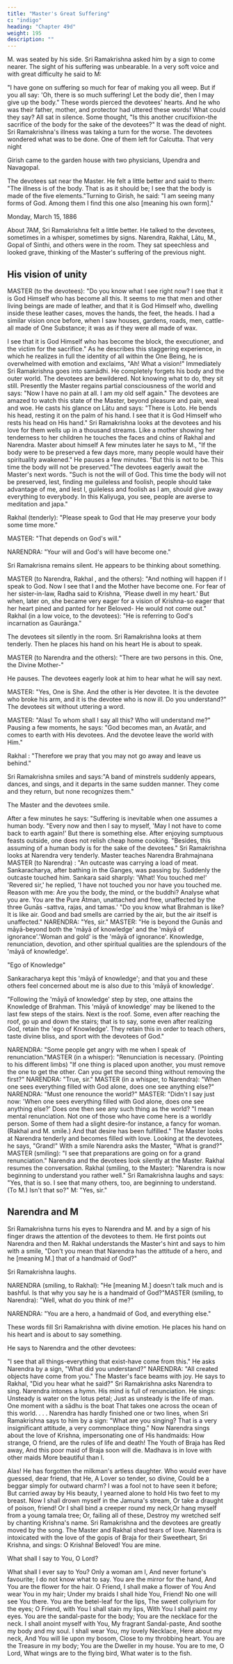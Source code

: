 ```yaml
---
title: "Master's Great Suffering"
c: "indigo"
heading: "Chapter 49d"
weight: 195
description: ""
---
```




M. was seated by his side. Sri Ramakrishna asked him by a sign to come nearer. The sight of his suffering was unbearable. In a very soft voice and with great difficulty he said to M:

"I have gone on suffering so much for fear of making you all weep. But if you all say:
'Oh, there is so much suffering! Let the body die', then I may give up the body."
These words pierced the devotees' hearts. And he who was their father, mother, and protector had uttered these words! What could they say? All sat in silence. Some
thought, "Is this another crucifixion-the sacrifice of the body for the sake of the devotees?"
It was the dead of night. Sri Ramakrishna's illness was taking a turn for the worse. The devotees wondered what was to be done. One of them left for Calcutta. That very night 

Girish came to the garden house with two physicians, Upendra and Navagopal.

The devotees sat near the Master. He felt a little better and said to them: "The illness is
of the body. That is as it should be; I see that the body is made of the five elements."Turning to Girish, he said: "I am seeing many forms of God. Among them I find this one also [meaning his own form]."

Monday, March 15, 1886

About 7AM, Sri Ramakrishna felt a little better. He talked to the devotees, sometimes in a whisper, sometimes by signs. Narendra, Rakhal, Lātu, M.,
Gopal of Sinthi, and others were in the room. They sat speechless and looked grave,
thinking of the Master's suffering of the previous night.

## His vision of unity

MASTER (to the devotees): "Do you know what I see right now? I see that it is God Himself who has become all this. It seems to me that men and other living beings are
made of leather, and that it is God Himself who, dwelling inside these leather cases, moves the hands, the feet, the heads. I had a similar vision once before, when I saw houses, gardens, roads, men, cattle-all made of One Substance; it was as if they were
all made of wax.

I see that it is God Himself who has become the block, the executioner, and the victim
for the sacrifice."
As he describes this staggering experience, in which he realizes in full the identity of all
within the One Being, he is overwhelmed with emotion and exclaims, "Ah! What a
vision!"
Immediately Sri Ramakrishna goes into samādhi. He completely forgets his body and the
outer world. The devotees are bewildered. Not knowing what to do, they sit still.
Presently the Master regains partial consciousness of the world and says: "Now I have no
pain at all. I am my old self again."
The devotees are amazed to watch this state of the Master, beyond pleasure and pain,
weal and woe.
He casts his glance on Lātu and says: "There is Loto. He bends his head, resting it on the
palm of his hand. I see that it is God Himself who rests his head on His hand."
Sri Ramakrishna looks at the devotees and his love for them wells up in a thousand
streams. Like a mother showing her tenderness to her children he touches the faces and
chins of Rakhal and Narendra.
Master about himself
A few minutes later he says to M., "If the body were to be preserved a few days more,
many people would have their spirituality awakened."
He pauses a few minutes.
"But this is not to be. This time the body will not be preserved."The devotees eagerly await the Master's next words.
"Such is not the will of God. This time the body will not be preserved, lest, finding me
guileless and foolish, people should take advantage of me, and lest I, guileless and
foolish as I am, should give away everything to everybody. In this Kaliyuga, you see,
people are averse to meditation and japa."

Rakhal (tenderly): "Please speak to God that He may preserve your body some time more."

MASTER: "That depends on God's will."

NARENDRA: "Your will and God's will have become one."

Sri Ramakrisna remains silent. He appears to be thinking about something.

MASTER (to Narendra, Rakhal , and the others): "And nothing will happen if I speak to God. Now I see that I and the Mother have become one. For fear of her sister-in-law, Radha said to Krishna, 'Please dwell in my heart.' But when, later on, she became very
eager for a vision of Krishna-so eager that her heart pined and panted for her Beloved-
He would not come out."
Rakhal (in a low voice, to the devotees): "He is referring to God's incarnation as
Gaurānga."

The devotees sit silently in the room. Sri Ramakrishna looks at them tenderly. Then he places his hand on his heart He is about to speak.

MASTER (to Narendra and the others): "There are two persons in this. One, the Divine
Mother-"

He pauses. The devotees eagerly look at him to hear what he will say next.

MASTER: "Yes, One is She. And the other is Her devotee. It is the devotee who broke his arm, and it is the devotee who is now ill. Do you understand?"
The devotees sit without uttering a word. 

MASTER: "Alas! To whom shall I say all this? Who will understand me?" Pausing a few moments, he says:
"God becomes man, an Avatār, and comes to earth with His devotees. And the devotee leave the world with Him."

Rakhal : "Therefore we pray that you may not go away and leave us behind."

Sri Ramakrishna smiles and says:"A band of minstrels suddenly appears, dances, and sings, and it departs in the same sudden manner. They come and they return, but none recognizes them." 

The Master and the devotees smile.

After a few minutes he says:
"Suffering is inevitable when one assumes a human body.
"Every now and then I say to myself, 'May I not have to come back to earth again!' But
there is something else. After enjoying sumptuous feasts outside, one does not relish
cheap home cooking.
"Besides, this assuming of a human body is for the sake of the devotees."
Sri Ramakrishna looks at Narendra very tenderly.
Master teaches Narendra Brahmajnana
MASTER (to Narendra) : "An outcaste was carrying a load of meat. Sankaracharya, after
bathing in the Ganges, was passing by. Suddenly the outcaste touched him. Sankara
said sharply: 'What! You touched me!' 'Revered sir,' he replied, 'I have not touched you
nor have you touched me. Reason with me: Are you the body, the mind, or the buddhi?
Analyse what you are. You are the Pure Ātman, unattached and free, unaffected by the
three Gunās -sattva, rajas, and tamas.'
"Do you know what Brahman is like? It is like air. Good and bad smells are carried by
the air, but the air itself is unaffected."
NARENDRA: "Yes, sir."
MASTER: "He is beyond the
Gunās and māyā-beyond both the 'māyā of knowledge' and
the 'māyā of ignorance'.'Woman and gold' is the 'māyā of ignorance'. Knowledge,
renunciation, devotion, and other spiritual qualities are the splendours of the 'māyā of
knowledge'.

"Ego of Knowledge"

Sankaracharya kept this 'māyā of knowledge'; and that you and these others feel
concerned about me is also due to this 'māyā of knowledge'.

"Following the 'māyā of knowledge' step by step, one attains the Knowledge of Brahman.
This 'māyā of knowledge' may be likened to the last few steps of the stairs. Next is the
roof. Some, even after reaching the roof, go up and down the stairs; that is to say, some
even after realizing God, retain the 'ego of Knowledge'. They retain this in order to teach
others, taste divine bliss, and sport with the devotees of God."

NARENDRA: "Some people get angry with me when I speak of renunciation."MASTER (in a whisper): "Renunciation is necessary.
(Pointing to his different limbs) "If one thing is placed upon another, you must remove
the one to get the other. Can you get the second thing without removing the first?"
NARENDRA: "True, sir."
MASTER (in a whisper, to Narendra): "When one sees everything filled with God alone,
does one see anything else?"
NARENDRA: "Must one renounce the world?"
MASTER: "Didn't I say just now: 'When one sees everything filled with God alone, does
one see anything else?' Does one then see any such thing as the world?
"I mean mental renunciation. Not one of those who have come here is a worldly person.
Some of them had a slight desire-for instance, a fancy for woman. (Rakhal and M.
smile.) And that desire has been fulfilled."
The Master looks at Narendra tenderly and becomes filled with love. Looking at the
devotees, he says, "Grand!"
With a smile Narendra asks the Master, "What is grand?"
MASTER (smiling): "I see that preparations are going on for a grand renunciation."
Narendra and the devotees look silently at the Master. Rakhal resumes the conversation.
Rakhal (smiling, to the Master): "Narendra is now beginning to understand you rather
well."
Sri Ramakrishna laughs and says: "Yes, that is so. I see that many others, too, are
beginning to understand. (To M.) Isn't that so?"
M: "Yes, sir."


## Narendra and M

Sri Ramakrishna turns his eyes to Narendra and M. and by a sign of his finger draws the
attention of the devotees to them. He first points out Narendra and then M.
Rakhal understands the Master's hint and says to him with a smile, "Don't you mean that
Narendra has the attitude of a hero, and he [meaning M.] that of a handmaid of God?"

Sri Ramakrishna laughs.

NARENDRA (smiling, to Rakhal): "He [meaning M.] doesn't talk much and is bashful. Is
that why you say he is a handmaid of God?"MASTER (smiling, to Narendra): "Well, what do you think of me?"

NARENDRA: "You are a hero, a handmaid of God, and everything else."

These words fill Sri Ramakrishna with divine emotion. He places his hand on his heart
and is about to say something.

He says to Narendra and the other devotees:

"I see that all things-everything that exist-have come from this."
He asks Narendra by a sign, "What did you understand?"
NARENDRA: "All created objects have come from you."
The Master's face beams with joy. He says to Rakhal, "Did you hear what he said?"
Sri Ramakrishna asks Narendra to sing. Narendra intones a hymn. His mind is full of
renunciation. He sings:
Unsteady is water on the lotus petal;
Just as unsteady is the life of man.
One moment with a sādhu is the boat
That takes one across the ocean of this world. . . .
Narendra has hardly finished one or two lines, when Sri Ramakrishna says to him by a
sign: "What are you singing? That is a very insignificant attitude, a very
commonplace thing."
Now Narendra sings about the love of Krishna, impersonating one of His handmaids:
How strange, O friend, are the rules of life and death!
The Youth of Braja has Red away,
And this poor maid of Braja soon will die.
Madhava is in love with other maids
More beautiful than I.

Alas! He has forgotten the milkman's artless daughter.
Who would ever have guessed, dear friend, that He,
A Lover so tender, so divine,
Could be a beggar simply for outward charm?
I was a fool not to have seen it before;
But carried away by His beauty,
I yearned alone to hold His two feet to my breast.
Now I shall drown myself in the Jamuna's stream,
Or take a draught of poison, friend!
Or I shall bind a creeper round my neck,Or hang myself from a young tamala tree;
Or, failing all of these,
Destroy my wretched self by chanting Krishna's name.
Sri Ramakrishna and the devotees are greatly moved by the song. The Master and
Rakhal shed tears of love. Narendra is intoxicated with the love of the gopis of Braja for
their Sweetheart, Sri Krishna, and sings:
O Krishna! Beloved! You are mine.

What shall I say to You, O Lord?

What shall I ever say to You?
Only a woman am I,
And never fortune's favourite;
I do not know what to say.
You are the mirror for the hand,
And You are the flower for the hair.
O Friend, I shall make a flower of You
And wear You in my hair;
Under my braids I shall hide You, Friend!
No one will see You there.
You are the betel-leaf for the lips,
The sweet collyrium for the eyes;
O Friend, with You I shall stain my lips,
With You I shall paint my eyes.
You are the sandal-paste for the body;
You are the necklace for the neck.
I shall anoint myself with You,
My fragrant Sandal-paste,
And soothe my body and my soul.
I shall wear You, my lovely Necklace,
Here about my neck,
And You will lie upon my bosom,
Close to my throbbing heart.
You are the Treasure in my body;
You are the Dweller in my house.
You are to me, O Lord,
What wings are to the flying bird,
What water is to the fish.

